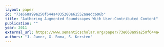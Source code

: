 ```yaml
---
layout: paper
id: "73e668a99a250f644a4035280e61552aaedc696b"
title: "Authoring Augmented Soundscapes With User-Contributed Content"
publication: ""
year: 2011
external_url: https://www.semanticscholar.org/paper/73e668a99a250f644a4035280e61552aaedc696b
authors: "J. Janer, G. Roma, S. Kersten"
---
```

